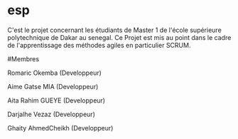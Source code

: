 # esp

C'est le projet concernant les étudiants  de Master 1 de l'école supérieure polytechnique de Dakar au senegal.
Ce Projet est mis au point dans le cadre de l'apprentissage des méthodes agiles en particulier SCRUM. 

#Membres

Romaric Okemba (Developpeur)

Aime Gatse MIA (Developpeur)

Aita Rahim GUEYE (Developpeur)

Darjalhe Vezaz (Developpeur)

Ghaity AhmedCheikh (Developpeur)
